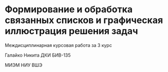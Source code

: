 # Формирование и обработка связанных списков и графическая иллюстрация решения задач

Междисциплинарная курсовая работа за 3 курс  

Галайко Никита ДКИ БИВ-135  

МИЭМ НИУ ВШЭ  
